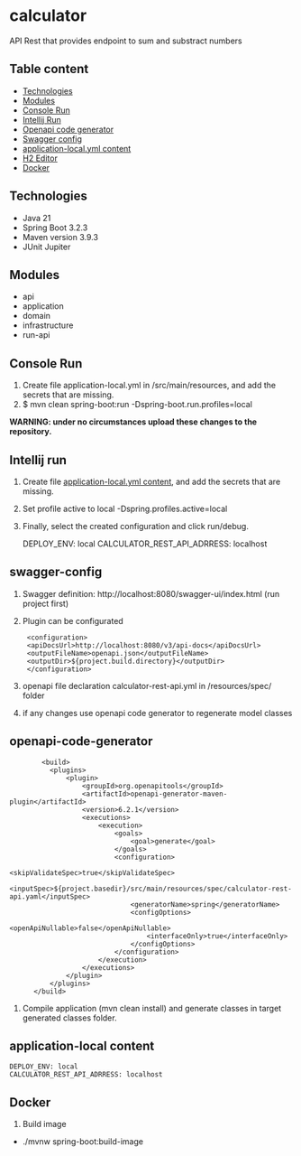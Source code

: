 # calculator

API Rest that provides endpoint to sum and substract numbers

Table content
--------------

<!-- @import "[TOC]" (cmd="toc" depthFrom=1 depthTo=5 orderedList=false) -->
<!-- code_chunk_output -->

- [Technologies](#technologies)
- [Modules](#modules)
- [Console Run](#console-run)
- [Intellij Run](#intellij-run)
- [Openapi code generator](#openapi-code-generator)
- [Swagger config](#swagger-config)
- [application-local.yml content](#application-local-content)
- [H2 Editor](#h2-editor)
- [Docker](#Docker)

<!-- /code_chunk_output -->

## Technologies

* Java 21
* Spring Boot 3.2.3
* Maven version 3.9.3
* JUnit Jupiter

## Modules

* api
* application
* domain
* infrastructure
* run-api

## Console Run

1. Create file application-local.yml in /src/main/resources, and add the secrets that are missing.
1. $ mvn clean spring-boot:run -Dspring-boot.run.profiles=local

**WARNING: under no circumstances upload these changes to the repository.**

## Intellij run

1. Create file [application-local.yml content](#application-local-content), and add the secrets that are missing.

1. Set profile active to local -Dspring.profiles.active=local
1. Finally, select the created configuration and click run/debug.

   DEPLOY_ENV: local
   CALCULATOR_REST_API_ADRRESS: localhost

## swagger-config

1. Swagger definition: http://localhost:8080/swagger-ui/index.html (run project first)
1. Plugin can be configurated

        <configuration> 
        <apiDocsUrl>http://localhost:8080/v3/api-docs</apiDocsUrl> 
        <outputFileName>openapi.json</outputFileName> 
        <outputDir>${project.build.directory}</outputDir> 
        </configuration>

1. openapi file declaration calculator-rest-api.yml in /resources/spec/ folder
1. if any changes use openapi code generator to regenerate model classes

## openapi-code-generator

            <build>
              <plugins>
                  <plugin>
                      <groupId>org.openapitools</groupId>
                      <artifactId>openapi-generator-maven-plugin</artifactId>
                      <version>6.2.1</version>
                      <executions>
                          <execution>
                              <goals>
                                  <goal>generate</goal>
                              </goals>
                              <configuration>
                                  <skipValidateSpec>true</skipValidateSpec>
                                  <inputSpec>${project.basedir}/src/main/resources/spec/calculator-rest-api.yaml</inputSpec>
                                  <generatorName>spring</generatorName>
                                  <configOptions>
                                      <openApiNullable>false</openApiNullable>
                                      <interfaceOnly>true</interfaceOnly>
                                  </configOptions>
                              </configuration>
                          </execution>
                      </executions>
                  </plugin>
              </plugins>
          </build>

1. Compile application (mvn clean install) and generate classes in target generated classes folder.

## application-local content

    DEPLOY_ENV: local
    CALCULATOR_REST_API_ADRRESS: localhost

## Docker

1. Build image

* ./mvnw spring-boot:build-image